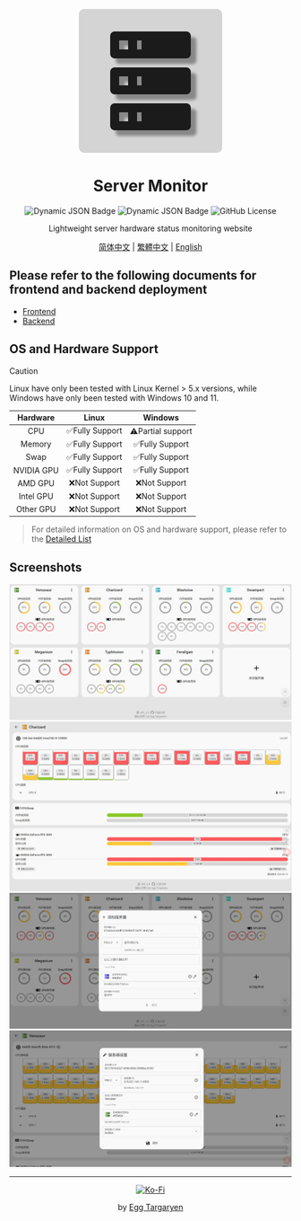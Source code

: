<div align="center">

![Server Monitor Logo](./icon/Server_Monitor.svg)

</div>

<div align="center">

# Server Monitor

</div>

<div align="center">

![Dynamic JSON Badge](https://img.shields.io/badge/dynamic/json?url=https%3A%2F%2Fraw.githubusercontent.com%2Fdzxrly%2Fserver-monitor%2Ffrontend%2Fpackage.json&query=%24.version&prefix=V&style=flat-square&label=Frontend%20Version&color=8ac926) ![Dynamic JSON Badge](https://img.shields.io/badge/dynamic/json?url=https%3A%2F%2Fraw.githubusercontent.com%2Fdzxrly%2Fserver-monitor%2Fbackend%2Finfo.json&query=%24.version&prefix=V&style=flat-square&label=Backend%20Version&color=ffca3a) ![GitHub License](https://img.shields.io/github/license/dzxrly/server-monitor?style=flat-square&label=License&color=ff595e)

</div>

<div align="center">

Lightweight server hardware status monitoring website

</div>

<div align="center">

[简体中文](./docs/zh-CN/README.md) | [繁體中文](./docs/zh-TW/README.md) | [English](./README.md)

</div>

## Please refer to the following documents for frontend and backend deployment

- [Frontend](https://github.com/dzxrly/server-monitor/blob/frontend/README.md)
- [Backend](https://github.com/dzxrly/server-monitor/blob/backend/README.md)

## OS and Hardware Support

> [!CAUTION]
> 
> Linux have only been tested with Linux Kernel > 5.x versions, while Windows have only been tested with Windows 10 and 11.

<div align="center">

|  Hardware  |     Linux      |  Windows  |
|:----------:|:--------------:| :-------: |
|    CPU     | ✅Fully Support | ⚠️Partial support |
|   Memory   |     ✅Fully Support      | ✅Fully Support |
|    Swap    |     ✅Fully Support      | ✅Fully Support |
| NVIDIA GPU |     ✅Fully Support      | ✅Fully Support |
|  AMD GPU   |      ❌Not Support      |  ❌Not Support  |
| Intel GPU  |      ❌Not Support      |  ❌Not Support  |
| Other GPU  |      ❌Not Support      |  ❌Not Support  |

</div >

> For detailed information on OS and hardware support, please refer to the [Detailed List](./HardwareSupportList.md)

## Screenshots

<div align="center">

![main page](./img/en-US/main_page.jpeg)
![server  details](./img/en-US/server_details.jpeg)
![add server](./img/en-US/add_server.jpeg)
![server edit](./img/en-US/server_edit.jpeg)

</div>

---

<div align="center">

[![Ko-Fi](https://img.shields.io/badge/Ko--fi-F16061?style=for-the-badge&logo=ko-fi&logoColor=white)](https://ko-fi.com/eggtargaryen)

</div>

<div align="center">

by [Egg Targaryen](https://eggtargaryen.com)

</div>
